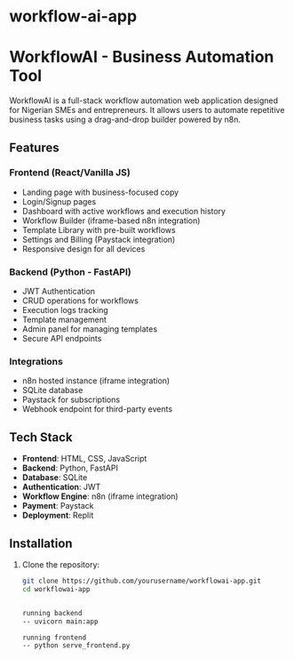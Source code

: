 # workflow-ai-app
# WorkflowAI - Business Automation Tool

WorkflowAI is a full-stack workflow automation web application designed for Nigerian SMEs and entrepreneurs. It allows users to automate repetitive business tasks using a drag-and-drop builder powered by n8n.

## Features

### Frontend (React/Vanilla JS)
- Landing page with business-focused copy
- Login/Signup pages
- Dashboard with active workflows and execution history
- Workflow Builder (iframe-based n8n integration)
- Template Library with pre-built workflows
- Settings and Billing (Paystack integration)
- Responsive design for all devices

### Backend (Python - FastAPI)
- JWT Authentication
- CRUD operations for workflows
- Execution logs tracking
- Template management
- Admin panel for managing templates
- Secure API endpoints

### Integrations
- n8n hosted instance (iframe integration)
- SQLite database
- Paystack for subscriptions
- Webhook endpoint for third-party events

## Tech Stack

- **Frontend**: HTML, CSS, JavaScript
- **Backend**: Python, FastAPI
- **Database**: SQLite
- **Authentication**: JWT
- **Workflow Engine**: n8n (iframe integration)
- **Payment**: Paystack
- **Deployment**: Replit

## Installation

1. Clone the repository:
   ```bash
   git clone https://github.com/yourusername/workflowai-app.git
   cd workflowai-app


   running backend
   -- uvicorn main:app 

   running frontend
   -- python serve_frontend.py